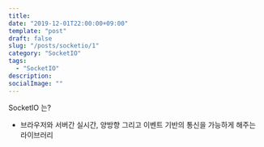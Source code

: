 ```yaml
---
title: 
date: "2019-12-01T22:00:00+09:00"
template: "post"
draft: false
slug: "/posts/socketio/1"
category: "SocketIO"
tags:
  - "SocketIO"
description: 
socialImage: ""
---
```


SocketIO 는?
- 브라우저와 서버간 실시간, 양방향 그리고 이벤트 기반의 통신을 가능하게 해주는 라이브러리